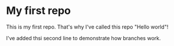 # My first repo

This is my first repo. That's why I've called this repo "Hello world"!

I've added thsi second line to demonstrate how branches work.
